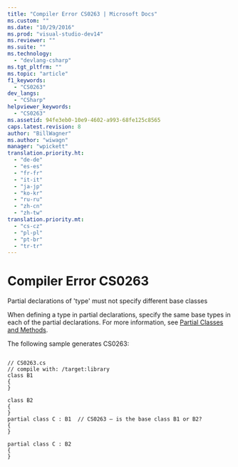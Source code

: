 ```yaml
---
title: "Compiler Error CS0263 | Microsoft Docs"
ms.custom: ""
ms.date: "10/29/2016"
ms.prod: "visual-studio-dev14"
ms.reviewer: ""
ms.suite: ""
ms.technology: 
  - "devlang-csharp"
ms.tgt_pltfrm: ""
ms.topic: "article"
f1_keywords: 
  - "CS0263"
dev_langs: 
  - "CSharp"
helpviewer_keywords: 
  - "CS0263"
ms.assetid: 94fe3eb0-10e9-4602-a993-68fe125c8565
caps.latest.revision: 8
author: "BillWagner"
ms.author: "wiwagn"
manager: "wpickett"
translation.priority.ht: 
  - "de-de"
  - "es-es"
  - "fr-fr"
  - "it-it"
  - "ja-jp"
  - "ko-kr"
  - "ru-ru"
  - "zh-cn"
  - "zh-tw"
translation.priority.mt: 
  - "cs-cz"
  - "pl-pl"
  - "pt-br"
  - "tr-tr"
---
```

# Compiler Error CS0263
Partial declarations of 'type' must not specify different base classes  
  
 When defining a type in partial declarations, specify the same base types in each of the partial declarations. For more information, see [Partial Classes and Methods](/dotnet/csharp/programming-guide/classes-and-structs/partial-classes-and-methods).  
  
 The following sample generates CS0263:  
  
```  
  
// CS0263.cs  
// compile with: /target:library  
class B1  
{  
}  
  
class B2  
{  
}  
partial class C : B1  // CS0263 – is the base class B1 or B2?  
{  
}  
  
partial class C : B2  
{  
}  
```